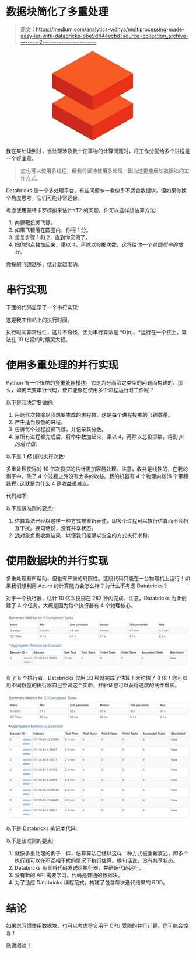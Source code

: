 # 数据块简化了多重处理

> 原文：<https://medium.com/analytics-vidhya/multiprocessing-made-easy-ier-with-databricks-bbe9d444ecbd?source=collection_archive---------2----------------------->

![](img/def28ecc389ba10cca6ac1756af5b060.png)

我在某处读到过，当处理涉及数十亿事物的计算问题时，将工作分配给多个进程是一个好主意。

> 您也可以使用多线程，但我将坚持使用多处理，因为这更能反映数据块的工作方式。

Databricks 是一个多处理平台。有些问题乍一看似乎不适合数据块，但如果你换个角度思考，它们可能非常适合。

考虑使用蒙特卡罗模拟来估计πT2 的问题。你可以这样想估算方法:

1.  向镖靶投掷飞镖。
2.  如果飞镖落在圆圈内，你得 1 分。
3.  重复步骤 1 和 2，直到你厌倦了。
4.  把你的点数加起来，乘以 4，再除以投掷次数。这将给你一个对*圆周率的估计。*

你投的飞镖越多，估计就越准确。

# 串行实现

下面的代码显示了一个串行实现:

这是我工作站上的执行时间。

执行时间非常线性，这并不奇怪，因为串行算法是 *O(n)。*运行在一个核上，算法在 10 亿投的时候哭大叔。

# 使用多重处理的并行实现

Python 有一个很酷的[多重处理模块](https://docs.python.org/3/library/multiprocessing.html)，它是为分而治之类型的问题而构建的。那么，如何改变串行代码，使它能够在使用多个进程运行时工作呢？

以下是我决定要做的:

1.  用迭代次数除以我想要生成的进程数。这是每个进程投掷的飞镖数量。
2.  产生适当数量的进程。
3.  告诉每个过程投掷飞镖，并记录其分数。
4.  当所有进程都完成后，将命中数加起来，乘以 4，再除以总投掷数，得到 *pi 的估计值。*

以下是 1 ***亿*** 掷的执行次数:

多重处理使得对 10 亿次投掷的估计更加容易处理。注意，收益是线性的，在我的例子中，除了 4 个过程之外没有太多的收益。我的机器有 4 个物理内核(8 个带超线程),这就是为什么 4 是收益递减点。

代码如下:

以下是该准则的要点:

1.  估算算法已经以这样一种方式被重新表述，即多个过程可以执行估算而不会相互干扰。换句话说，没有共享状态。
2.  [池](https://docs.python.org/3/library/multiprocessing.html#multiprocessing.pool.Pool)对象负责收集结果，以便我们能够以安全的方式执行求和。

# 使用数据块的并行实现

多重处理有所帮助，但也有严重的局限性。这段代码只能在一台物理机上运行！如果我们想利用 Azure 的计算能力会怎么样？为什么不考虑 Databricks？

对于一个执行器，估计 10 亿次投掷在 282 秒内完成。注意，Databricks 为此创建了 4 个任务，大概是因为每个执行器有 4 个物理核心。

![](img/bbe2ee2e3716f14e181d17605ab0eb56.png)

有了 8 个执行者，Databricks 仅用 33 秒就完成了估算！大约快了 8 倍！您可以用不同数量的执行器自己尝试这个实验，并验证您可以获得速度的线性增长。

![](img/90a5be4a70dd5fcd24db6f9485c62199.png)

以下是 Databricks 笔记本代码:

以下是该准则的要点:

1.  就像多重处理的例子一样，估算算法已经以这样一种方式被重新表述，即多个执行器可以在不互相干扰的情况下执行估算。换句话说，没有共享状态。
2.  Databricks 负责将代码发送给执行器，并确保代码运行。
3.  没有新的 API 需要学习。代码是普通的数据块。
4.  为了适应 Databricks 编程范式，构建了包含每次迭代结果的 RDD。

# 结论

如果您习惯使用数据块，也可以考虑将它用于 CPU 受限的并行计算。你可能会惊喜！

感谢阅读！